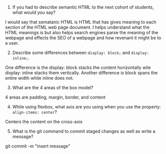 1. If you had to describe semantic HTML to the next cohort of students, what would you say?

I would say that sematanic HTML is HTML that has gives meaning to each section of the HTML web page document. I helps understand what the HTML meanings is but also helps search engines parse the meaning of the webpage and effects the SEO of a webpage and how revenant it might be to a user.

2. Describe some differences between ```display: block;``` and ```display: inline;```.

One difference is the display: block stacks the content horizontally wile display: inline stacks them vertically.
Another difference is block spans the entire width while inline does not.


3. What are the 4 areas of the box model?

4 areas are padding, margin,  border, and content

4. While using flexbox, what axis are you using when you use the property: ```align-items: center```?

Centers the content on the cross-axis

5. What is the git command to commit staged changes as well as write a message?

git commit -m "insert message"
